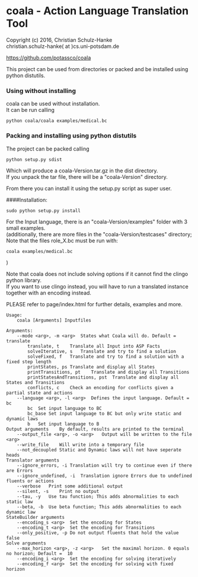 # coala - Action Language Translation Tool

Copyright (c) 2016, Christian Schulz-Hanke<br>
christian.schulz-hanke( at )cs.uni-potsdam.de

https://github.com/potassco/coala

This project can be used from directories or
packed and be installed using python distutils.

### Using without installing

coala can be used without installation.<br>
It can be run calling

	python coala/coala examples/medical.bc

### Packing and installing using python distutils

The project can be packed calling

    python setup.py sdist

Which will produce a coala-Version.tar.gz in the dist directory.<br>
If you unpack the tar file, there will be a "coala-Version" directory.

From there you can install it using the setup.py script as super user.

####Installation:

    sudo python setup.py install

For the Input language, there is an "coala-Version/examples" folder with 3 small examples.<br>
(additionally, there are more files in the "coala-Version/testcases" directory;<br>
Note that the files role_X.bc must be run with:

	coala examples/medical.bc
	
)

Note that coala does not include solving options if it cannot find the clingo python library.<br>
If you want to use clingo instead, you will have to run a translated instance together with an encoding instead.


PLEASE refer to page/index.html for further details, examples and more.


```
Usage:
	coala [Arguments] Inputfiles
	
Arguments:
	--mode <arg>, -m <arg>	States what Coala will do. Default =  translate
		translate, t	Translate all Input into ASP Facts
		solveIterative, s	Translate and try to find a solution
		solveFixed, f	Translate and try to find a solution with a fixed step length
		printStates, ps	Translate and display all States
		printTransitions, pt	Translate and display all Transitions
		printStatesAndTransitions, pst	Translate and display all States and Transitions
		conflicts, c	Check an encoding for conflicts given a partial state and actions
	--language <arg>, -l <arg>	Defines the input language. Default =  bc
		bc	Set input language to BC
		bc_base	Set input language to BC but only write static and dynamic laws
		b	Set input language to B
Output arguments	By default, results are printed to the terminal
	--output_file <arg>, -o <arg>	Output will be written to the file <arg>
	--write_file	Will write into a temporary file
	--not_decoupled	Static and Dynamic laws will not have seperate heads
Translator arguments
	--ignore_errors, -i	Translation will try to continue even if there are Errors
	--ignore_undefined, -i	Translation ignore Errors due to undefined fluents or actions
	--verbose	Print some additional output
	--silent, -s	Print no output
	--tau, -y	Use tau function; This adds abnormalities to each static law
	--beta, -b	Use beta function; This adds abnormalities to each dynamic law
StateBuilder arguments
	--encoding_s <arg>	Set the encoding for States
	--encoding_t <arg>	Set the encoding for Transitions
	--only_positive, -p	Do not output fluents that hold the value false
Solve arguments
	--max_horizon <arg>, -z <arg>	Set the maximal horizon. 0 equals no horizon; Default =  10
	--encoding_i <arg>	Set the encoding for solving iteratively
	--encoding_f <arg>	Set the encoding for solving with fixed horizon
```
